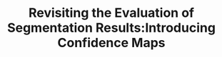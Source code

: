 ---
title: "Revisiting the Evaluation of Segmentation Results:Introducing Confidence Maps"
year: 2007
pdf_url: "http://www.robots.ox.ac.uk/~tvg/publications/2007/paper_222_revisiting_evaluation_comets.pdf"
category: "vision"
author_list: "Christophe Restif"
grant: "NULL"
pub_in: "International Conference on Medical Image Computing and Computer Assisted Intervention MICCAI"
---